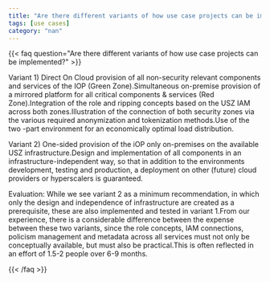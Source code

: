 ```yaml
---
title: "Are there different variants of how use case projects can be implemented?"
tags: [use cases]
category: "nan"
---
```


<!-- QUESTION -->

{{< faq question="Are there different variants of how use case projects can be implemented?" >}}

<!-- ANSWER -->

Variant 1) 
Direct On Cloud provision of all non-security relevant components and services of the IOP (Green Zone).Simultaneous on-premise provision of a mirrored platform for all critical components & services (Red Zone).Integration of the role and ripping concepts based on the USZ IAM across both zones.Illustration of the connection of both security zones via the various required anonymization and tokenization methods.Use of the two -part environment for an economically optimal load distribution.

Variant 2) 
One-sided provision of the iOP only on-premises on the available USZ infrastructure.Design and implementation of all components in an infrastructure-independent way, so that in addition to the environments development, testing and production, a deployment on other (future) cloud providers or hyperscalers is guaranteed.

Evaluation: While we see variant 2 as a minimum recommendation, in which only the design and independence of infrastructure are created as a prerequisite, these are also implemented and tested in variant 1.From our experience, there is a considerable difference between the expense between these two variants, since the role concepts, IAM connections, policism management and metadata across all services must not only be conceptually available, but must also be practical.This is often reflected in an effort of 1.5-2 people over 6-9 months.

{{< /faq >}}
